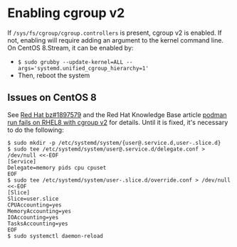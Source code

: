 # Enabling cgroup v2

If `/sys/fs/cgroup/cgroup.controllers` is present, cgroup v2 is enabled. If not, enabling will require adding an argument to the kernel command line. On CentOS 8.Stream, it can be enabled by:

* `$ sudo grubby --update-kernel=ALL --args='systemd.unified_cgroup_hierarchy=1'`
* Then, reboot the system

## Issues on CentOS 8

See [Red Hat bz#1897579](https://bugzilla.redhat.com/show_bug.cgi?id=1897579) and the Red Hat Knowledge Base article [podman run fails on RHEL8 with cgroup v2](https://access.redhat.com/solutions/6964319) for details. Until it is fixed, it's necessary to do the following:

    $ sudo mkdir -p /etc/systemd/system/{user@.service.d,user-.slice.d}
    $ sudo tee /etc/systemd/system/user@.service.d/delegate.conf > /dev/null <<-EOF
    [Service]
    Delegate=memory pids cpu cpuset
    EOF
    $ sudo tee /etc/systemd/system/user-.slice.d/override.conf > /dev/null <<-EOF
    [Slice]
    Slice=user.slice
    CPUAccounting=yes
    MemoryAccounting=yes
    IOAccounting=yes
    TasksAccounting=yes
    EOF
    $ sudo systemctl daemon-reload
